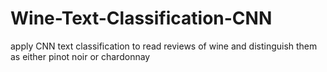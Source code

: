 # Wine-Text-Classification-CNN
apply CNN text classification to read reviews of wine and distinguish them as either pinot noir or chardonnay
